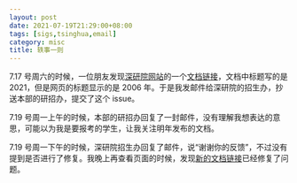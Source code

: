 ```yaml
---
layout: post
date: 2021-07-19T21:29:00+08:00
tags: [sigs,tsinghua,email]
category: misc
title: 轶事一则
---
```


7.17 号周六的时候，一位朋友发现[深研院网站](https://www.sigs.tsinghua.edu.cn/2020/0923/c118a21164/page.htm)的一个[文档链接](https://www.sigs.tsinghua.edu.cn/_upload/article/files/81/7c/a5c0421f4e418de32ef13701da95/448b40b3-87e2-4026-832e-28b113a01f4a.pdf)，文档中标题写的是 2021，但是网页的标题显示的是 2006 年。于是我发邮件给深研院的招生办，抄送本部的研招办，提交了这个 issue。

7.19 号周一上午的时候，本部的研招办回复了一封邮件，没有理解我想表达的意思，可能以为我是要报考的学生，让我关注明年发布的文档。

7.19 号周一下午的时候，深研院招生办回复了邮件，说“谢谢你的反馈”，不过没有提到是否进行了修复。我晚上再查看页面的时候，发现[新的文档链接](https://www.sigs.tsinghua.edu.cn/_upload/article/files/81/7c/a5c0421f4e418de32ef13701da95/7917dd50-ad49-4664-a275-821fab3bfd87.pdf)已经修复了问题。